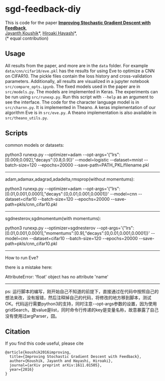 # sgd-feedback-diy

This is code for the paper
**[Improving Stochastic Gradient Descent with Feedback](https://arxiv.org/abs/1611.01505)**,
<br>
[Jayanth Koushik](https://www.cs.cmu.edu/~jkoushik)\*,
[Hiroaki Hayashi](https://www.cs.cmu.edu/~hiroakih)\*,
<br>
(\* equal contribution)
<br>

## Usage
All results from the paper, and more are in the `data` folder. For example `data/cnn/cifar10/eve.pkl` has the results for using Eve to optimize a CNN on CIFAR10. The pickle files contain the loss history and cross-validation parameters. Additionally, all results are visualized in a jupyter notebook `src/compare_opts.ipynb`. The fixed models used in the paper are in `src/models.py`. The models are implemented in Keras. The experiments can be run using `src/runexp.py`. Run this script with `--help` as an argument to see the interface. The code for the character language model is in `src/charnn.py`. It is implemented in Theano. A keras implementation of our algorithm Eve is in `src/eve.py`. A theano implementation is also available in `src/theano_utils.py`.

## Scripts

common models or datasets:

python3 runexp.py --optimizer=adam --opt-args='{"lrs":[0.009,0.092],"decays":[0.8,0.9]}' --model=logistic --dataset=mnist --batch-size=120 --epochs=20000 --save-path=PATH_PKL/filename.pkl

--------------------------------------------------------------------
adam,adamax,adagrad,adadelta,rmsprop(without momentums):

python3 runexp.py --optimizer=adam --opt-args='{"lrs":[0.01,0.001,0.0001],"decays":[0,0.01,0.001,0.0001]}' --model=cnn --dataset=cifar10 --batch-size=120 --epochs=20000 --save-path=pkls/cnn_cifar10.pkl

----------------------------------------------------------------------
sgdnesterov,sgdmomentum(with momentums):

python3 runexp.py --optimizer=sgdnesterov --opt-args='{"lrs":[0.01,0.001,0.0001],"momentums":[0.9],"decays":[0,0.01,0.001,0.0001]}' --model=cnn --dataset=cifar10 --batch-size=120 --epochs=20000 --save-path=pkls/cnn_cifar10.pkl

-----------------------------------------------------------------

How to run Eve?

there is a mistake here:

AttributeError: 'float' object has no attribute 'name'

-----------------------------------------------------------------
ps: 运行脚本的编写，刚开始自己不知道的前提下，直接通过在代码中按照自己的想法来改，没有报错，然后注释掉自己的代码，将修改的地方移到脚本，测试OK。代码运行需要python3的支持，同时注意--opt-args参数的设置，因为使用gridSearch，故value是list，同时命令行传递的key是变量名称，故意暴露了自己没有使用过argParser，囧。

## Citation
If you find this code useful, please cite
```
@article{koushik2016improving,
  title={Improving Stochastic Gradient Descent with Feedback},
  author={Koushik, Jayanth and Hayashi, Hiroaki},
  journal={arXiv preprint arXiv:1611.01505},
  year={2016}
}
```


